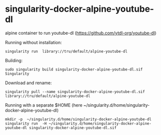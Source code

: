 # singularity-docker-alpine-youtube-dl
alpine container to run youtube-dl (https://github.com/ytdl-org/youtube-dl)


Running without installation:
```
singularity run  library://tru/default/alpine-youtube-dl 
```
Building:
```
sudo singularity build singularity-docker-alpine-youtube-dl.sif  Singularity
```
Download and rename:
```
singularity pull --name singularity-docker-alpine-youtube-dl.sif library://tru/default/alpine-youtube-dl
```
Running with a separate $HOME  (here ~/singularity.d/home/singularity-docker-alpine-youtube-dl)
```
mkdir -p  ~/singularity.d/home/singularity-docker-alpine-youtube-dl
singularity run  -H ~/singularity.d/home/singularity-docker-alpine-youtube-dl singularity-docker-alpine-youtube-dl.sif
```
